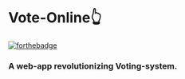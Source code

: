 # Vote-Online👆

[![forthebadge](https://forthebadge.com/images/badges/made-with-ruby.svg)](https://forthebadge.com)

### A web-app revolutionizing Voting-system.

